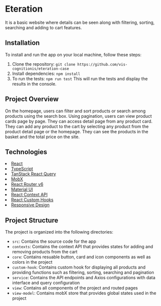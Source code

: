 # Eteration

It is a basic website where details can be seen along with filtering, sorting, searching and adding to cart features.

## Installation

To install and run the app on your local machine, follow these steps:

1. Clone the repository: `git clone https://github.com/vis-cognitionis/eteration-case`
2. Install dependencies: `npm install`
3. To run the tests: `npm run test` This will run the tests and display the results in the console.

## Project Overview

On the homepage, users can filter and sort products or search among products using the search box. Using pagination, users can view product cards page by page. They can access detail page from any product card. They can add any product to the cart by selecting any product from the product detail page or the homepage. They can see the products in the basket and the total price on the site.

## Technologies 

<li> <a href="https://beta.reactjs.org/" target="_blank">React</a></li> 
<li> <a href="https://www.typescriptlang.org/" target="_blank">TypeScript</a> </li> 
<li> <a href="https://tanstack.com/query/latest" target="_blank">TanStack React Query</a> </li> 
<li> <a href="https://mobx.js.org/" target="_blank">MobX</a> </li>
<li> <a href="https://reactrouter.com/en/main/" target="_blank">React Router v6</a> </li>
<li> <a href="https://mui.com/" target="_blank">Material UI</a> </li>
<li> <a href="https://react.dev/reference/react/createContext" target="_blank">React Context API</a> </li>
<li> <a href="https://react.dev/learn/reusing-logic-with-custom-hooks" target="_blank">React Custom Hooks</a> </li>
<li> <a href="https://developer.mozilla.org/en-US/docs/Learn/CSS/CSS_layout/Responsive_Design" target="_blank">Responsive Design</a> </li>

## Project Structure

The project is organized into the following directories:

- `src`: Contains the source code for the app
- `contexts`: Contains the context API that provides states for adding and removing products from the cart
- `core`: Contains resuable button, card and icon components as well as colors in the project
- `custom-hook`: Contains custom hook for displaying all products and providing functions such as filtering, sorting, searching and pagination
- `service`: Contains the API endpoints and Axios configurations with data interface and query configuration
- `view`: Contains all components of the project and routed pages
- `view-model`: Contains mobX store that provides global states used in the project

